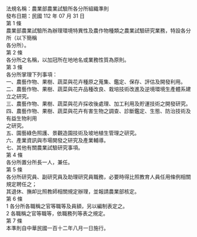 法規名稱：農業部農業試驗所各分所組織準則  
發布日期：民國 112 年 07 月 31 日  
第 1 條  
農業部農業試驗所為辦理環境特異性及農作物種類之農業試驗研究業務，特設各分所（以下簡稱  
各分所）。  
第 2 條  
各分所之名稱，以加冠所在地地名或業務性質為原則。  
第 3 條  
各分所掌理下列事項：  
一、農藝作物、果樹、蔬菜與花卉種原之蒐集、鑑定、保存、評估及開發利用。  
二、農藝作物、果樹、蔬菜與花卉品種改良、栽培技術改進及逆境環境生產體系建立之研究。  
三、農藝作物、果樹、蔬菜與花卉採收後處理、加工利用及貯運技術之開發研究。  
四、農藝作物、果樹、蔬菜與花卉有害生物之調查、診斷鑑定、生態、防治技術及有益生物利用  
之研究。  
五、園藝綠色照護、景觀造園技術及坡地植生管理之研究。  
六、產業資訊與市場開發之研究及產業輔導。  
七、其他有關農業試驗研究事項。  
第 4 條  
各分所置分所長一人，兼任。  
第 5 條  
各分所研究員、副研究員及助理研究員職務，必要時得比照教育人員任用條例相關規定聘任之；  
其退休、撫卹比照教師相關規定辦理，並報請農業部核定。  
第 6 條  
1 各分所各職稱之官等職等及員額，另以編制表定之。  
2 各職稱之官等職等，依職務列等表之規定。  
第 7 條  
本準則自中華民國一百十二年八月一日施行。  


